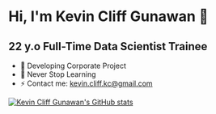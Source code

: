 # Hi, I'm Kevin Cliff Gunawan 👋

## 22 y.o Full-Time Data Scientist Trainee

- 🔭 Developing Corporate Project
- 🌱 Never Stop Learning
- ⚡ Contact me: kevin.cliff.kc@gmail.com

[![Kevin Cliff Gunawan's GitHub stats](https://github-readme-stats.vercel.app/api?username=XterminatoR30)](https://github.com/XterminatoR30/github-readme-stats)

